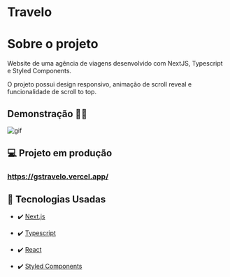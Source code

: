 # Travelo

# Sobre o projeto

Website de uma agência de viagens desenvolvido com NextJS, Typescript e Styled Components.

O projeto possui design responsivo, animação de scroll reveal e funcionalidade de scroll to top.

## Demonstração 👨‍💻

<img src="./public/project.gif" alt="gif">

## 💻 Projeto em produção

### https://gstravelo.vercel.app/

## 🚀 Tecnologias Usadas

- ✔️ [Next.js](https://nextjs.org/)

- ✔️ [Typescript](https://www.typescriptlang.org/)

- ✔️ [React](https://pt-br.reactjs.org/)

- ✔️ [Styled Components](https://styled-components.com/)
